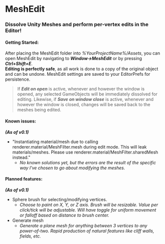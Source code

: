 # MeshEdit
### Dissolve Unity Meshes and perform per-vertex edits in the Editor!   
  
#### Getting Started:
After placing the MeshEdit folder into *%YourProjectName%/Assets*, you can open MeshEdit by navigating to ***Window->MeshEdit*** or by pressing ***Ctrl+Shift+E***.  
**Editing is perfectly safe**, as all work is done to a copy of the original object and can be undone. MeshEdit settings are saved to your EditorPrefs for persistence.  
> If ***Edit on open*** is active, whenever and however the window is opened, any selected GameObjects will be immediately dissolved for editing. Likewise, if ***Save on window close*** is active, whenever and however the window is closed, changes will be saved back to the meshes being edited.  
  
#### Known issues:
***(As of v0.1)***
* "Instantiating material/mesh due to calling renderer.material/MeshFilter.mesh during edit mode. This will leak materials/meshes. Please use renderer.material/MeshFilter.sharedMesh instead."
  * *No known solutions yet, but the errors are the result of the specific way I've chosen to go about modifying the meshes.*
  
#### Planned features:
***(As of v0.1)***
* Sphere brush for selecting/modifying vertices.
  * *Choose to paint on X, Y, or Z axis. Brush will be resizable. Value per click/tick will be adjustable. Will have toggle for uniform movement or falloff based on distance to brush center.*
* Generate mesh
  * *Generate a plane mesh for anything between 3 vertices to any power-of-two. Rapid production of natural features like cliff walls, fields, etc.*

